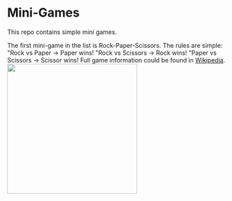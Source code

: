# Mini-Games
This repo contains simple mini games.

The first mini-game in the list is Rock-Paper-Scissors. The rules are simple:
"Rock vs Paper -> Paper wins!
"Rock vs Scissors -> Rock wins!
"Paper vs Scissors -> Scissor wins!
Full game information could be found in [Wikipedia](https://en.wikipedia.org/wiki/Rock_paper_scissors).
<img src="https://upload.wikimedia.org/wikipedia/commons/thumb/6/67/Rock-paper-scissors.svg/1200px-Rock-paper-scissors.svg.png" width = "300" height = "300"/>
